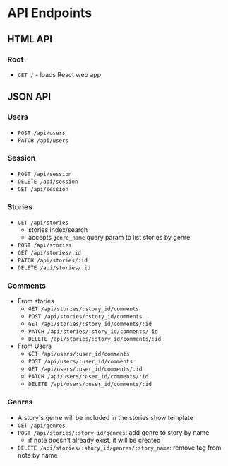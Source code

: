 # API Endpoints

## HTML API

### Root

- `GET /` - loads React web app

## JSON API

### Users

- `POST /api/users`
- `PATCH /api/users`

### Session

- `POST /api/session`
- `DELETE /api/session`
- `GET /api/session`

### Stories

- `GET /api/stories`
  - stories index/search
  - accepts `genre_name` query param to list stories by genre
- `POST /api/stories`
- `GET /api/stories/:id`
- `PATCH /api/stories/:id`
- `DELETE /api/stories/:id`

### Comments

- From stories
  - `GET /api/stories/:story_id/comments`
  - `POST /api/stories/:story_id/comments`
  - `GET /api/stories/:story_id/comments/:id`
  - `PATCH /api/stories/:story_id/comments/:id`
  - `DELETE /api/stories/:story_id/comments/:id`
- From Users
  - `GET /api/users/:user_id/comments`
  - `POST /api/users/:user_id/comments`
  - `GET /api/users/:user_id/comments/:id`
  - `PATCH /api/users/:user_id/comments/:id`
  - `DELETE /api/users/:user_id/comments/:id`

### Genres

- A story's genre will be included in the stories show template
- `GET /api/genres`
- `POST /api/stories/:story_id/genres`: add genre to story by name
  - if note doesn't already exist, it will be created
- `DELETE /api/stories/:story_id/genres/:story_name`: remove tag from note by
  name
